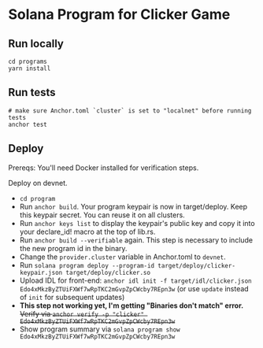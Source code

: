 # Solana Program for Clicker Game

## Run locally

    cd programs
    yarn install

## Run tests

    # make sure Anchor.toml `cluster` is set to "localnet" before running tests
    anchor test

## Deploy

Prereqs: You'll need Docker installed for verification steps.

Deploy on devnet.

- `cd program`
- Run `anchor build`. Your program keypair is now in target/deploy. Keep this keypair secret. You can reuse it on all clusters.
- Run `anchor keys list` to display the keypair's public key and copy it into your declare_id! macro at the top of lib.rs.
- Run `anchor build --verifiable` again. This step is necessary to include the new program id in the binary.
- Change the `provider.cluster` variable in Anchor.toml to `devnet`.
- Run `solana program deploy --program-id target/deploy/clicker-keypair.json target/deploy/clicker.so`
- Upload IDL for front-end: `anchor idl init -f target/idl/clicker.json Edo4xMkzByZTUiFXWf7wRpTKC2mGvpZpCWcby7REpn3w` (or use `update` instead of `init` for subsequent updates)
- **This step not working yet, I'm getting "Binaries don't match" error.** ~~Verify via `anchor verify -p "clicker" Edo4xMkzByZTUiFXWf7wRpTKC2mGvpZpCWcby7REpn3w`~~
- Show program summary via `solana program show Edo4xMkzByZTUiFXWf7wRpTKC2mGvpZpCWcby7REpn3w`
